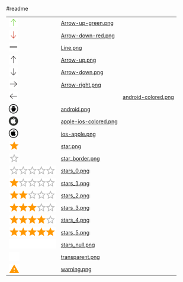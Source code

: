 #readme

<table>
<tr><td><img src="Arrow-up-green.png" height="25" /></td><td><a href="Arrow-up-green.png" target="_blank">Arrow-up-green.png</a></td></tr>
<tr><td><img src="Arrow-down-red.png" height="25" /></td><td><a href="Arrow-down-red.png" target="_blank">Arrow-down-red.png</a></td></tr>
<tr><td><img src="Line.png" height="25" /></td><td><a href="Line.png" target="_blank">Line.png</a></td></tr>
<tr><td><img src="Arrow-up.png" height="25" /></td><td><a href="Arrow-up.png" target="_blank">Arrow-up.png</a></td></tr>
<tr><td><img src="Arrow-down.png" height="25" /></td><td><a href="Arrow-down.png" target="_blank">Arrow-down.png</a></td></tr>
<tr><td><img src="Arrow-right.png" height="25" /></td><td><a href="Arrow-right.png" target="_blank">Arrow-right.png</a></td></tr>
<tr><td><img src="Arrow-left.png" height="25" /></td><td><a href=Arrow-left.png" target="_blankArrow-left.png</a></td></tr>
<tr><td><img src="android-colored.png" height="25" /></td><td><a href="android-colored.png" target="_blank">android-colored.png</a></td></tr>
<tr><td><img src="android.png" height="25" /></td><td><a href="android.png" target="_blank">android.png</a></td></tr>
<tr><td><img src="apple-ios-colored.png" height="25" /></td><td><a href="apple-ios-colored.png" target="_blank">apple-ios-colored.png</a></td></tr>
<tr><td><img src="ios-apple.png" height="25" /></td><td><a href="ios-apple.png" target="_blank">ios-apple.png</a></td></tr>
<tr><td><img src="star.png" height="25" /></td><td><a href="star.png" target="_blank">star.png</a></td></tr>
<tr><td><img src="star_border.png" height="25" /></td><td><a href="star_border.png" target="_blank">star_border.png</a></td></tr>
<tr><td><img src="stars_0.png" height="25" /></td><td><a href="stars_0.png" target="_blank">stars_0.png</a></td></tr>
<tr><td><img src="stars_1.png" height="25" /></td><td><a href="stars_1.png" target="_blank">stars_1.png</a></td></tr>
<tr><td><img src="stars_2.png" height="25" /></td><td><a href="stars_2.png" target="_blank">stars_2.png</a></td></tr>
<tr><td><img src="stars_3.png" height="25" /></td><td><a href="stars_3.png" target="_blank">stars_3.png</a></td></tr>
<tr><td><img src="stars_4.png" height="25" /></td><td><a href="stars_4.png" target="_blank">stars_4.png</a></td></tr>
<tr><td><img src="stars_5.png" height="25" /></td><td><a href="stars_5.png" target="_blank">stars_5.png</a></td></tr>
<tr><td><img src="stars_null.png" height="25" /></td><td><a href="stars_null.png" target="_blank">stars_null.png</a></td></tr>
<tr><td><img src="transparent.png" height="25" /></td><td><a href="transparent.png" target="_blank">transparent.png</a></td></tr>
<tr><td><img src="warning.png" height="25" /></td><td><a href="warning.png" target="_blank">warning.png</a></td></tr>
</table>